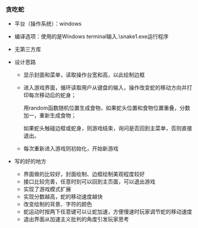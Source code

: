 ### 贪吃蛇

* 平台（操作系统）：windows

* 编译选项：使用的是Windows terminal输入.\snake1.exe运行程序

* 无第三方库

* 设计思路

  * 显示封面和菜单，读取操作台宽和高，以此绘制边框

  * 进入游戏界面，循环读取用户从键盘的输入，操作改变蛇的移动方向并打印每次移动后的蛇身；

    用random函数随机位置生成食物，如果蛇头位置和食物位置重叠，分数加一，重新生成食物；

    如果蛇头触碰边框或蛇身，则游戏结束，询问是否回到主菜单，否则直接退出。

  * 每次重新进入游戏则初始化，开始新游戏
* 写的好的地方
  * 界面做的比较好，封面绘制、边框绘制美观程度较好
  * 接口比较完善，任意时刻可以回到主页面，可以退出游戏
  * 实现了游戏模式扩展
  * 实现分数越高，蛇的移动速度越快
  * 改变绘制的背景、字符的颜色
  * 蛇运动时按两下任意键可以让蛇加速，方便慢速时玩家调节蛇的移动速度
  * 退出界面从加速主义批判的角度引发玩家思考